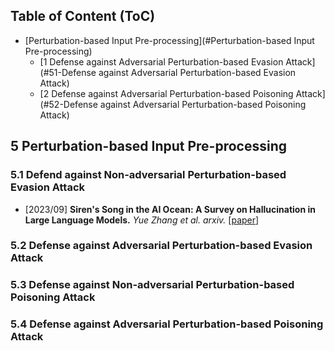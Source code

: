 
## Table of Content (ToC)

- [Perturbation-based Input Pre-processing](#Perturbation-based Input Pre-processing)
  - [1 Defense against Adversarial Perturbation-based Evasion Attack](#51-Defense against Adversarial Perturbation-based Evasion Attack)
  - [2 Defense against Adversarial Perturbation-based Poisoning Attack](#52-Defense against Adversarial Perturbation-based Poisoning Attack)
  <!-- - [Citation](#citation) -->

## 5 Perturbation-based Input Pre-processing

### 5.1 Defend against Non-adversarial Perturbation-based Evasion Attack

- [2023/09] **Siren's Song in the AI Ocean: A Survey on Hallucination in Large Language Models.** *Yue Zhang et al. arxiv.* [[paper](https://arxiv.org/abs/2309.01219)]

### 5.2 Defense against Adversarial Perturbation-based Evasion Attack

### 5.3 Defense against Non-adversarial Perturbation-based Poisoning Attack

### 5.4 Defense against Adversarial Perturbation-based Poisoning Attack
